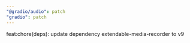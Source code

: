 ```yaml
---
"@gradio/audio": patch
"gradio": patch
---
```


feat:chore(deps): update dependency extendable-media-recorder to v9
